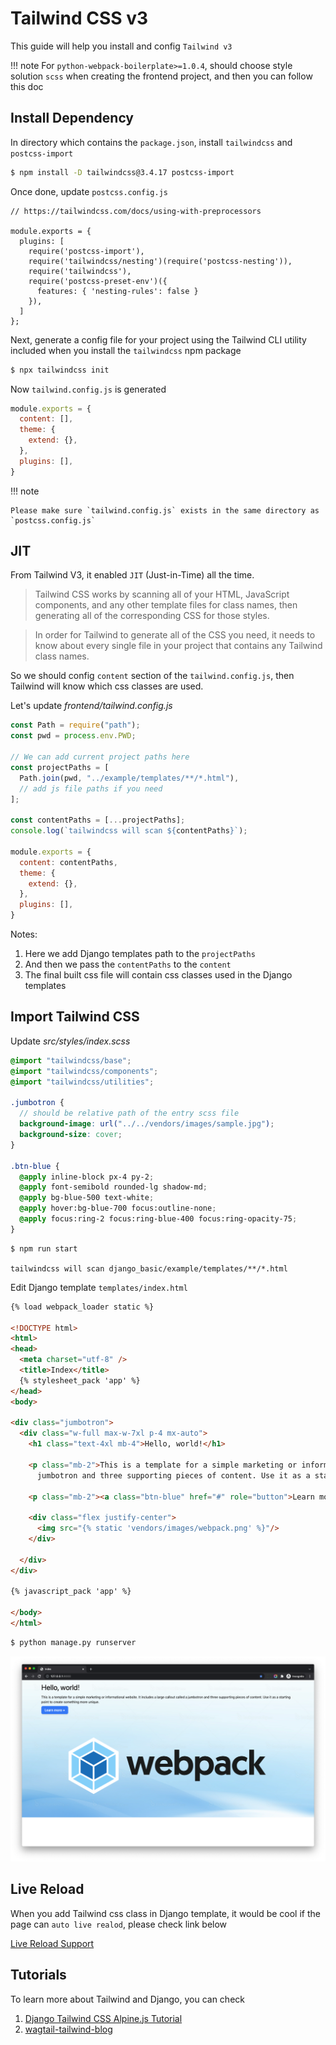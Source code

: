 # Tailwind CSS v3

This guide will help you install and config `Tailwind v3`

!!! note
    For `python-webpack-boilerplate>=1.0.4`, should choose style solution `scss` when creating the frontend project, and then you can follow this doc

## Install Dependency

In directory which contains the `package.json`, install `tailwindcss` and `postcss-import`

```bash
$ npm install -D tailwindcss@3.4.17 postcss-import
```

Once done, update `postcss.config.js`

```
// https://tailwindcss.com/docs/using-with-preprocessors

module.exports = {
  plugins: [
    require('postcss-import'),
    require('tailwindcss/nesting')(require('postcss-nesting')),
    require('tailwindcss'),
    require('postcss-preset-env')({
      features: { 'nesting-rules': false }
    }),
  ]
};
```

Next, generate a config file for your project using the Tailwind CLI utility included when you install the `tailwindcss` npm package

```bash
$ npx tailwindcss init
```

Now `tailwind.config.js` is generated

```js
module.exports = {
  content: [],
  theme: {
    extend: {},
  },
  plugins: [],
}
```

!!! note

    Please make sure `tailwind.config.js` exists in the same directory as `postcss.config.js`

## JIT

From Tailwind V3, it enabled `JIT` (Just-in-Time) all the time.

> Tailwind CSS works by scanning all of your HTML, JavaScript components, and any other template files for class names, then generating all of the corresponding CSS for those styles.

> In order for Tailwind to generate all of the CSS you need, it needs to know about every single file in your project that contains any Tailwind class names.

So we should config `content` section of the `tailwind.config.js`, then Tailwind will know which css classes are used.

Let's update *frontend/tailwind.config.js*

```js
const Path = require("path");
const pwd = process.env.PWD;

// We can add current project paths here
const projectPaths = [
  Path.join(pwd, "../example/templates/**/*.html"),
  // add js file paths if you need
];

const contentPaths = [...projectPaths];
console.log(`tailwindcss will scan ${contentPaths}`);

module.exports = {
  content: contentPaths,
  theme: {
    extend: {},
  },
  plugins: [],
}
```

Notes:

1. Here we add Django templates path to the `projectPaths`
1. And then we pass the `contentPaths` to the `content`
1. The final built css file will contain css classes used in the Django templates

## Import Tailwind CSS

Update *src/styles/index.scss*

```scss
@import "tailwindcss/base";
@import "tailwindcss/components";
@import "tailwindcss/utilities";

.jumbotron {
  // should be relative path of the entry scss file
  background-image: url("../../vendors/images/sample.jpg");
  background-size: cover;
}

.btn-blue {
  @apply inline-block px-4 py-2;
  @apply font-semibold rounded-lg shadow-md;
  @apply bg-blue-500 text-white;
  @apply hover:bg-blue-700 focus:outline-none;
  @apply focus:ring-2 focus:ring-blue-400 focus:ring-opacity-75;
}
```

```
$ npm run start

tailwindcss will scan django_basic/example/templates/**/*.html
```

Edit Django template `templates/index.html`

```html hl_lines="8 28"
{% load webpack_loader static %}

<!DOCTYPE html>
<html>
<head>
  <meta charset="utf-8" />
  <title>Index</title>
  {% stylesheet_pack 'app' %}
</head>
<body>

<div class="jumbotron">
  <div class="w-full max-w-7xl p-4 mx-auto">
    <h1 class="text-4xl mb-4">Hello, world!</h1>

    <p class="mb-2">This is a template for a simple marketing or informational website. It includes a large callout called a
      jumbotron and three supporting pieces of content. Use it as a starting point to create something more unique.</p>

    <p class="mb-2"><a class="btn-blue" href="#" role="button">Learn more »</a></p>

    <div class="flex justify-center">
      <img src="{% static 'vendors/images/webpack.png' %}"/>
    </div>

  </div>
</div>

{% javascript_pack 'app' %}

</body>
</html>
```

```bash
$ python manage.py runserver
```

![TailwindCSS example](images/tailwind-example.png)

## Live Reload

When you add Tailwind css class in Django template, it would be cool if the page can `auto live realod`, please check link below

[Live Reload Support](live_reload.md)

## Tutorials

To learn more about Tailwind and Django, you can check

1. [Django Tailwind CSS Alpine.js Tutorial](https://www.accordbox.com/blog/django-tailwind-css-alpinejs-tutorial/)
2. [wagtail-tailwind-blog](https://github.com/AccordBox/wagtail-tailwind-blog)
